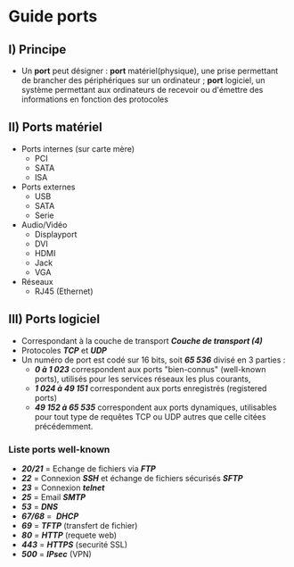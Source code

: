 # Guide ports 

## I) Principe 
* Un **port** peut désigner : **port** matériel(physique), une prise permettant de brancher des périphériques sur un ordinateur ; **port** logiciel, un système permettant aux ordinateurs de recevoir ou d'émettre des informations en fonction des protocoles

## II) Ports matériel
* Ports internes (sur carte mère)
	* PCI
	* SATA
	* ISA
* Ports externes
	* USB
	* SATA
	* Serie
* Audio/Vidéo
	* Displayport
	* DVI
	* HDMI
	* Jack
	* VGA
* Réseaux
	* RJ45 (Ethernet)
## III) Ports logiciel
* Correspondant à la couche de transport ***Couche de transport (4)***
* Protocoles ***TCP*** et ***UDP***
* Un numéro de port est codé sur 16 bits, soit ***65 536*** divisé en 3 parties :
	* ***0 à 1 023*** correspondent aux ports "bien-connus" (well-known ports), utilisés pour les services réseaux les plus courants,
	- ***1 024 à 49 151*** correspondent aux ports enregistrés (registered ports)
	- ***49 152 à 65 535*** correspondent aux ports dynamiques, utilisables pour tout type de requêtes TCP ou UDP autres que celle citées précédemment.

### Liste ports well-known

-   ***20/21*** = Echange de fichiers via ***FTP***
-   ***22*** = Connexion ***SSH*** et échange de fichiers sécurisés ***SFTP***
-   ***23*** = Connexion ***telnet***
-   ***25*** = Email ***SMTP***
-   ***53*** = ***DNS***
-   ***67/68*** =  ***DHCP***
-   ***69*** = ***TFTP*** (transfert de fichier)
-   ***80*** = ***HTTP*** (requete web)
-   ***443*** = ***HTTPS*** (securité SSL)
-   ***500*** = ***IPsec*** (VPN)